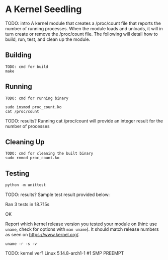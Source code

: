 # A Kernel Seedling
TODO: intro
A kernel module that creates a /proc/count file that reports the number of running processes. When the module loads and unloads, it will in turn create or remove the /proc/count file. The following will detail how to build, run, test, and clean up the module. 

## Building
```shell
TODO: cmd for build
make
```

## Running
```shell
TODO: cmd for running binary

sudo insmod proc_count.ko
cat /proc/count
```
TODO: results?
Running cat /proc/count will provide an integer result for the number of processes

## Cleaning Up
```shell
TODO: cmd for cleaning the built binary
sudo rmmod proc_count.ko
```

## Testing
```python
python -m unittest
```
TODO: results?
Sample test result provided below: 

Ran 3 tests in 18.715s

OK 

Report which kernel release version you tested your module on
(hint: use `uname`, check for options with `man uname`).
It should match release numbers as seen on https://www.kernel.org/.

```shell
uname -r -s -v
```
TODO: kernel ver?
Linux 5.14.8-arch1-1 #1 SMP PREEMPT